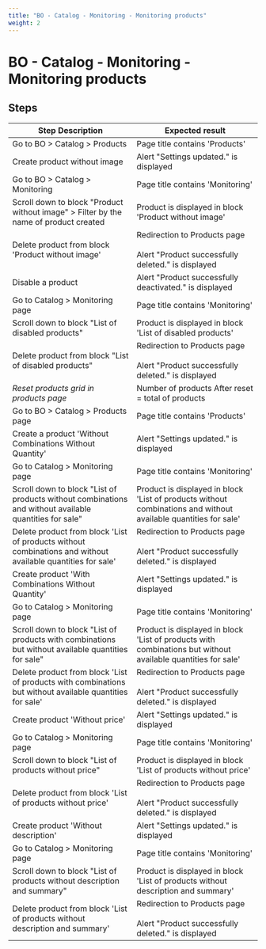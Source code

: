 ```yaml
---
title: "BO - Catalog - Monitoring - Monitoring products"
weight: 2
---
```


# BO - Catalog - Monitoring - Monitoring products
## Steps
| Step Description | Expected result |
| ----- | ----- |
| Go to BO > Catalog > Products | Page title contains 'Products' |
| Create product without image | Alert "Settings updated." is displayed |
| Go to BO > Catalog > Monitoring | Page title contains 'Monitoring' |
| Scroll down to block "Product without image" > Filter by the name of product created | Product is displayed in block 'Product without image' |
| Delete product from block 'Product without image' | Redirection to Products page<br><br>Alert "Product successfully deleted." is displayed |
| Disable a product | Alert "Product successfully deactivated." is displayed |
| Go to Catalog > Monitoring page | Page title contains 'Monitoring' |
| Scroll down to block "List of disabled products" | Product is displayed in block 'List of disabled products' |
| Delete product from block "List of disabled products" | Redirection to Products page<br><br>Alert "Product successfully deleted." is displayed |
| *Reset products grid in products page* | Number of products After reset = total of products |
| Go to BO > Catalog > Products page | Page title contains 'Products' |
| Create a product 'Without Combinations Without Quantity' | Alert "Settings updated." is displayed |
| Go to Catalog > Monitoring page | Page title contains 'Monitoring' |
| Scroll down to block "List of products without combinations and without available quantities for sale" | Product is displayed in block 'List of products without combinations and without available quantities for sale' |
| Delete product from block 'List of products without combinations and without available quantities for sale' | Redirection to Products page<br><br>Alert "Product successfully deleted." is displayed |
| Create product 'With Combinations Without Quantity' | Alert "Settings updated." is displayed |
| Go to Catalog > Monitoring page | Page title contains 'Monitoring' |
| Scroll down to block "List of products with combinations but without available quantities for sale" | Product is displayed in block 'List of products with combinations but without available quantities for sale' |
| Delete product from block 'List of products with combinations but without available quantities for sale' | Redirection to Products page<br><br>Alert "Product successfully deleted." is displayed |
| Create product 'Without price' | Alert "Settings updated." is displayed |
| Go to Catalog > Monitoring page | Page title contains 'Monitoring' |
| Scroll down to block "List of products without price" | Product is displayed in block 'List of products without price' |
| Delete product from block 'List of products without price' | Redirection to Products page<br><br>Alert "Product successfully deleted." is displayed |
| Create product 'Without description' | Alert "Settings updated." is displayed |
| Go to Catalog > Monitoring page | Page title contains 'Monitoring' |
| Scroll down to block "List of products without description and summary" | Product is displayed in block 'List of products without description and summary' |
| Delete product from block 'List of products without description and summary' | Redirection to Products page<br><br>Alert "Product successfully deleted." is displayed |
